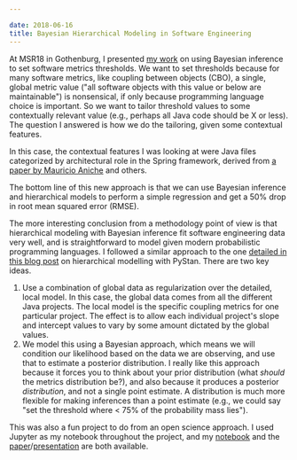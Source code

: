 ```yaml
---

date: 2018-06-16 
title: Bayesian Hierarchical Modeling in Software Engineering
---
```


At MSR18 in Gothenburg, I presented [my work](https://arxiv.org/abs/1804.02443) on using Bayesian inference to set software metrics thresholds. We want to set thresholds because for many software metrics, like coupling between objects (CBO), a single, global metric value ("all software objects with this value or below are maintainable") is nonsensical, if only because programming language choice is important. So we want to tailor threshold values to some contextually relevant value (e.g., perhaps all Java code should be X or less). The question I answered is how we do the tailoring, given some contextual features. 

In this case, the contextual features I was looking at were Java files categorized by architectural role in the Spring framework, derived from [a paper by Mauricio Aniche](http://www.mauricioaniche.com/scam2016/) and others. 

The bottom line of this new approach is that we can use Bayesian inference and hierarchical models to perform a simple regression and get  a 50% drop in root mean squared error (RMSE). 

The more interesting conclusion from a methodology point of view is that hierarchical modeling with Bayesian inference fit software engineering data very well, and is straightforward to model given modern probabilistic programming languages. I followed a similar approach to the one [detailed in this blog post](https://bit.ly/2G04hN2) on hierarchical modelling with PyStan. There are two key ideas.

1. Use a combination of global data as regularization over the detailed, local model. In this case, the global data comes from all the different Java projects. The local model is the specific coupling metrics for one particular project. The effect is to allow each individual project's slope and intercept values to vary by some amount dictated by the global values. 
2. We model this using a Bayesian approach, which means we will condition our likelihood based on the data we are observing, and use that to estimate a posterior distribution. I really like this approach because it forces you to think about your prior distribution (what *should* the metrics distribution be?), and also because it produces a posterior *distribution*, and not a single point estimate. A distribution is much more flexible for making inferences than a point estimate (e.g., we could say "set the threshold where < 75% of the probability mass lies"). 

This was also a fun project to do from an open science approach. I used Jupyter as my notebook throughout the project, and my [notebook](https://doi.org/10.6084/m9.figshare.4892852.v1) and the [paper](https://arxiv.org/abs/1804.02443)/[presentation](https://speakerdeck.com/neilernst/bayesian-hierarchical-modeling-for-software-metrics?slide=1) are both available. 